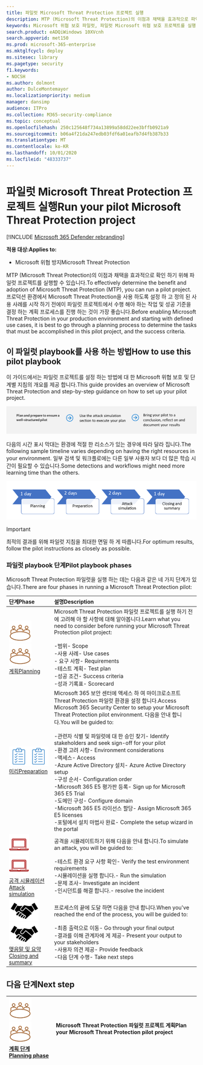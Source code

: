 ```yaml
---
title: 파일럿 Microsoft Threat Protection 프로젝트 실행
description: MTP (Microsoft Threat Protection)의 이점과 채택을 효과적으로 파악 하기 위해 프로덕션 환경에서 파일럿 Microsoft 위협 보호 프로젝트를 실행 합니다.
keywords: Microsoft 위협 보호 파일럿, 파일럿 Microsoft 위협 보호 프로젝트를 실행 하 고, microsoft threat protection 파일럿 프로젝트, 사이버 보안, 고급 영구 위협, 엔터프라이즈 보안, 장치, 장치, id, 사용자, 데이터, 응용 프로그램, 인시던트, 자동화 된 조사 및 업데이트, 고급 구하기 등을 평가 합니다.
search.product: eADQiWindows 10XVcnh
search.appverid: met150
ms.prod: microsoft-365-enterprise
ms.mktglfcycl: deploy
ms.sitesec: library
ms.pagetype: security
f1.keywords:
- NOCSH
ms.author: dolmont
author: DulceMontemayor
ms.localizationpriority: medium
manager: dansimp
audience: ITPro
ms.collection: M365-security-compliance
ms.topic: conceptual
ms.openlocfilehash: 250c125648f734a13899a58dd22ee3bffb0921a9
ms.sourcegitcommit: b06a4f21da247edb03fdf6a01eafb7d4fb387b33
ms.translationtype: MT
ms.contentlocale: ko-KR
ms.lasthandoff: 10/01/2020
ms.locfileid: "48333737"
---
```

# <a name="run-your-pilot-microsoft-threat-protection-project"></a><span data-ttu-id="52696-104">파일럿 Microsoft Threat Protection 프로젝트 실행</span><span class="sxs-lookup"><span data-stu-id="52696-104">Run your pilot Microsoft Threat Protection project</span></span> 

[!INCLUDE [Microsoft 365 Defender rebranding](../includes/microsoft-defender.md)]


<span data-ttu-id="52696-105">**적용 대상:**</span><span class="sxs-lookup"><span data-stu-id="52696-105">**Applies to:**</span></span>
- <span data-ttu-id="52696-106">Microsoft 위협 방지</span><span class="sxs-lookup"><span data-stu-id="52696-106">Microsoft Threat Protection</span></span>

<span data-ttu-id="52696-107">MTP (Microsoft Threat Protection)의 이점과 채택을 효과적으로 확인 하기 위해 파일럿 프로젝트를 실행할 수 있습니다.</span><span class="sxs-lookup"><span data-stu-id="52696-107">To effectively determine the benefit and adoption of Microsoft Threat Protection (MTP), you can run a pilot project.</span></span> <span data-ttu-id="52696-108">프로덕션 환경에서 Microsoft Threat Protection을 사용 하도록 설정 하 고 정의 된 사용 사례를 시작 하기 전에이 파일럿 프로젝트에서 수행 해야 하는 작업 및 성공 기준을 결정 하는 계획 프로세스를 진행 하는 것이 가장 좋습니다.</span><span class="sxs-lookup"><span data-stu-id="52696-108">Before enabling Microsoft Threat Protection in your production environment and starting with defined use cases, it is best to go through a planning process to determine the tasks that must be accomplished in this pilot project, and the success criteria.</span></span> 


## <a name="how-to-use-this-pilot-playbook"></a><span data-ttu-id="52696-109">이 파일럿 playbook를 사용 하는 방법</span><span class="sxs-lookup"><span data-stu-id="52696-109">How to use this pilot playbook</span></span>

<span data-ttu-id="52696-110">이 가이드에서는 파일럿 프로젝트를 설정 하는 방법에 대 한 Microsoft 위협 보호 및 단계별 지침의 개요를 제공 합니다.</span><span class="sxs-lookup"><span data-stu-id="52696-110">This guide provides an overview of Microsoft Threat Protection and step-by-step guidance on how to set up your pilot project.</span></span> 

![Microsoft Threat Protection 파일럿 실행 단계](../../media/pilotphases.png)

<span data-ttu-id="52696-112">다음의 시간 표시 막대는 환경에 적절 한 리소스가 있는 경우에 따라 달라 집니다.</span><span class="sxs-lookup"><span data-stu-id="52696-112">The following sample timeline varies depending on having the right resources in your environment.</span></span> <span data-ttu-id="52696-113">일부 검색 및 워크플로에는 다른 일부 사용자 보다 더 많은 학습 시간이 필요할 수 있습니다.</span><span class="sxs-lookup"><span data-stu-id="52696-113">Some detections and workflows might need more learning time than the others.</span></span>

![Microsoft Threat Protection 파일럿 실행을 위한 샘플 시간 표시줄](../../media/pilotimeline.png)

>[!IMPORTANT]
><span data-ttu-id="52696-115">최적의 결과를 위해 파일럿 지침을 최대한 면밀 하 게 따릅니다.</span><span class="sxs-lookup"><span data-stu-id="52696-115">For optimum results, follow the pilot instructions as closely as possible.</span></span>


### <a name="pilot-playbook-phases"></a><span data-ttu-id="52696-116">파일럿 playbook 단계</span><span class="sxs-lookup"><span data-stu-id="52696-116">Pilot playbook phases</span></span> 

<span data-ttu-id="52696-117">Microsoft Threat Protection 파일럿을 실행 하는 데는 다음과 같은 네 가지 단계가 있습니다.</span><span class="sxs-lookup"><span data-stu-id="52696-117">There are four phases in running a Microsoft Threat Protection pilot:</span></span>

|<span data-ttu-id="52696-118">단계</span><span class="sxs-lookup"><span data-stu-id="52696-118">Phase</span></span> | <span data-ttu-id="52696-119">설명</span><span class="sxs-lookup"><span data-stu-id="52696-119">Description</span></span> | 
|:-------|:-----|
| <span data-ttu-id="52696-120">![계획](../../media/mtp/plan.png)</span><span class="sxs-lookup"><span data-stu-id="52696-120">![Planning](../../media/mtp/plan.png)</span></span><br>[<span data-ttu-id="52696-121">계획</span><span class="sxs-lookup"><span data-stu-id="52696-121">Planning</span></span>](mtp-pilot-plan.md)| <span data-ttu-id="52696-122">Microsoft Threat Protection 파일럿 프로젝트를 실행 하기 전에 고려해 야 할 사항에 대해 알아봅니다.</span><span class="sxs-lookup"><span data-stu-id="52696-122">Learn what you need to consider before running your Microsoft Threat Protection pilot project:</span></span> <br><br><span data-ttu-id="52696-123">-범위</span><span class="sxs-lookup"><span data-stu-id="52696-123">- Scope</span></span> <br> <span data-ttu-id="52696-124">-사용 사례</span><span class="sxs-lookup"><span data-stu-id="52696-124">- Use cases</span></span> <br><span data-ttu-id="52696-125">- 요구 사항</span><span class="sxs-lookup"><span data-stu-id="52696-125">- Requirements</span></span> <br><span data-ttu-id="52696-126">-테스트 계획</span><span class="sxs-lookup"><span data-stu-id="52696-126">- Test plan</span></span> <br> <span data-ttu-id="52696-127">-성공 조건</span><span class="sxs-lookup"><span data-stu-id="52696-127">- Success criteria</span></span> <br> <span data-ttu-id="52696-128">-성과 기록표</span><span class="sxs-lookup"><span data-stu-id="52696-128">- Scorecard</span></span> 
| <span data-ttu-id="52696-129">![미리](../../media/mtp/prep.png)</span><span class="sxs-lookup"><span data-stu-id="52696-129">![Preparation](../../media/mtp/prep.png)</span></span> <br>[<span data-ttu-id="52696-130">미리</span><span class="sxs-lookup"><span data-stu-id="52696-130">Preparation</span></span>](mtp-evaluation.md)|  <span data-ttu-id="52696-131">Microsoft 365 보안 센터에 액세스 하 여 마이크로소프트 Threat Protection 파일럿 환경을 설정 합니다.</span><span class="sxs-lookup"><span data-stu-id="52696-131">Access Microsoft 365 Security Center to setup your Microsoft Threat Protection pilot  environment.</span></span> <span data-ttu-id="52696-132">다음을 안내 합니다.</span><span class="sxs-lookup"><span data-stu-id="52696-132">You will be guided to:</span></span><br><br><span data-ttu-id="52696-133">-관련자 식별 및 파일럿에 대 한 승인 찾기</span><span class="sxs-lookup"><span data-stu-id="52696-133">- Identify stakeholders and seek sign-off for your pilot</span></span> <br> <span data-ttu-id="52696-134">-환경 고려 사항</span><span class="sxs-lookup"><span data-stu-id="52696-134">- Environment considerations</span></span> <br><span data-ttu-id="52696-135">-액세스</span><span class="sxs-lookup"><span data-stu-id="52696-135">- Access</span></span> <br><span data-ttu-id="52696-136">-Azure Active Directory 설치</span><span class="sxs-lookup"><span data-stu-id="52696-136">- Azure Active Directory setup</span></span> <br> <span data-ttu-id="52696-137">-구성 순서</span><span class="sxs-lookup"><span data-stu-id="52696-137">- Configuration order</span></span> <br> <span data-ttu-id="52696-138">-Microsoft 365 E5 평가판 등록</span><span class="sxs-lookup"><span data-stu-id="52696-138">- Sign up for Microsoft 365 E5 Trial</span></span> <br> <span data-ttu-id="52696-139">-도메인 구성</span><span class="sxs-lookup"><span data-stu-id="52696-139">- Configure domain</span></span> <br><span data-ttu-id="52696-140">-Microsoft 365 E5 라이선스 할당</span><span class="sxs-lookup"><span data-stu-id="52696-140">- Assign Microsoft 365 E5 licenses</span></span> <br> <span data-ttu-id="52696-141">-포털에서 설치 마법사 완료</span><span class="sxs-lookup"><span data-stu-id="52696-141">- Complete the setup wizard in the portal</span></span>|
| <span data-ttu-id="52696-142">![공격 시뮬레이션](../../media/mtp/run-sim.png)</span><span class="sxs-lookup"><span data-stu-id="52696-142">![Attack simulation](../../media/mtp/run-sim.png)</span></span> <br>[<span data-ttu-id="52696-143">공격 시뮬레이션</span><span class="sxs-lookup"><span data-stu-id="52696-143">Attack simulation</span></span>](mtp-pilot-simulate.md) | <span data-ttu-id="52696-144">공격을 시뮬레이트하기 위해 다음을 안내 합니다.</span><span class="sxs-lookup"><span data-stu-id="52696-144">To simulate an attack, you will be guided to:</span></span><br><br><span data-ttu-id="52696-145">-테스트 환경 요구 사항 확인</span><span class="sxs-lookup"><span data-stu-id="52696-145">- Verify the test environment requirements</span></span> <br><span data-ttu-id="52696-146">-시뮬레이션을 실행 합니다.</span><span class="sxs-lookup"><span data-stu-id="52696-146">-  Run the simulation</span></span> <br><span data-ttu-id="52696-147">-문제 조사</span><span class="sxs-lookup"><span data-stu-id="52696-147">- Investigate an incident</span></span> <br><span data-ttu-id="52696-148">-인시던트를 해결 합니다.</span><span class="sxs-lookup"><span data-stu-id="52696-148">- resolve the incident</span></span> 
| <span data-ttu-id="52696-149">![맺음말 및 요약](../../media/mtp/close.png)</span><span class="sxs-lookup"><span data-stu-id="52696-149">![Closing and summary](../../media/mtp/close.png)</span></span> <br>[<span data-ttu-id="52696-150">맺음말 및 요약</span><span class="sxs-lookup"><span data-stu-id="52696-150">Closing and summary</span></span>](mtp-pilot-close.md) | <span data-ttu-id="52696-151">프로세스의 끝에 도달 하면 다음을 안내 합니다.</span><span class="sxs-lookup"><span data-stu-id="52696-151">When you've reached the end of the process, you will be guided to:</span></span><br><br><span data-ttu-id="52696-152">-최종 출력으로 이동</span><span class="sxs-lookup"><span data-stu-id="52696-152">- Go through your final output</span></span><br><span data-ttu-id="52696-153">-결과를 이해 관계자에 게 제공</span><span class="sxs-lookup"><span data-stu-id="52696-153">- Present your output to your stakeholders</span></span> <br><span data-ttu-id="52696-154">-사용자 의견 제공</span><span class="sxs-lookup"><span data-stu-id="52696-154">- Provide feedback</span></span> <br><span data-ttu-id="52696-155">-다음 단계 수행</span><span class="sxs-lookup"><span data-stu-id="52696-155">- Take next steps</span></span> 

## <a name="next-step"></a><span data-ttu-id="52696-156">다음 단계</span><span class="sxs-lookup"><span data-stu-id="52696-156">Next step</span></span>
|<span data-ttu-id="52696-157">![계획 단계](../../media/mtp/plan.png)</span><span class="sxs-lookup"><span data-stu-id="52696-157">![Planning phase](../../media/mtp/plan.png)</span></span> <br>[<span data-ttu-id="52696-158">계획 단계</span><span class="sxs-lookup"><span data-stu-id="52696-158">Planning phase</span></span>](mtp-pilot-plan.md) | <span data-ttu-id="52696-159">Microsoft Threat Protection 파일럿 프로젝트 계획</span><span class="sxs-lookup"><span data-stu-id="52696-159">Plan your Microsoft Threat Protection pilot project</span></span> 
|:-------|:-----|

